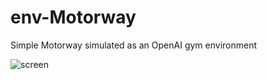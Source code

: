 # env-Motorway
Simple Motorway simulated as an OpenAI gym environment 

![screen](https://user-images.githubusercontent.com/39064890/65839244-8199da80-e30b-11e9-9084-e8e81dcf514b.png)
